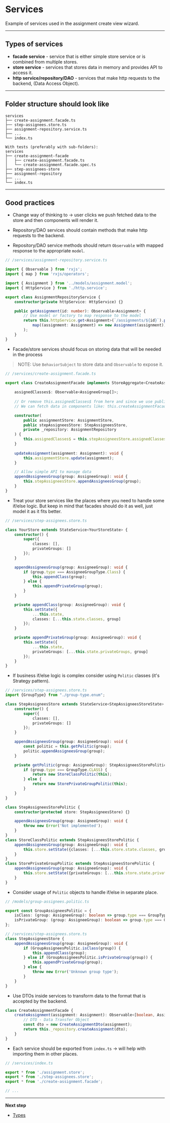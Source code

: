 # Services

Example of services used in the assignment create view wizard.
***

## Types of services
* **facade service** - service that is either simple store service or is combined from multiple stores.
* **store service** - services that stores data in memory and provides API to access it.
* **http service/repository/DAO** - services that make http requests to the backend, (Data Access Object).
***

## Folder structure should look like
```
services
├── create-assignment.facade.ts
├── step-assignees.store.ts
├── assignment-repository.service.ts
├── ...
└── index.ts

With tests (preferably with sub-folders):
services
├── create-assignment-facade
│   ├── create-assignment.facade.ts
│   └── create-assignment.facade.spec.ts
├── step-assignees-store
├── assignment-repository
├── ...
└── index.ts
```
***

## Good practices
* Change way of thinking to &rarr; user clicks we push fetched data to the store and then components will render it.

* Repository/DAO services should contain methods that make http requests to the backend.

* Repository/DAO service methods should return `Observable` with mapped response to the appropriate `model`.
```typescript
// /services/assignment-repository.service.ts

import { Observable } from 'rxjs';
import { map } from 'rxjs/operators';

import { Assignment } from '../models/assignment.model';
import { HttpService } from './http.service';

export class AssignmentRepositoryService {
    constructor(private httpService: HttpService) {}

    public getAssignment(id: number): Observable<Assignment> {
        // Use model or factory to map response to the model
        return this.httpService.get<Assignment>(`/assignments/${id}`).pipe(
            map((assignment: Assignment) => new Assignment(assignment))
        );
    }
}
```

* Facade/store services should focus on storing data that will be needed in the process

> NOTE: Use `BehaviorSubject` to store data and `Observable` to expose it.

```typescript
// /services/create-assignment.facade.ts

export class CreateAssignmentFacade implements StoreAggregate<CreateAssignmentStores> {
    
    assignedClasses$: Observable<AssigneeGroup[]>;
    
    // Or remove this.assignedClasses$ from here and since we use public stepAssigneesStore,
    // We can fetch data in components like: this.createAssignmentFacade.stepAssigneesStore.assignedClasses$

    constructor(
        public assignmentStore: AssignmentStore,
        public stepAssigneesStore: StepAssigneesStore,
        private _repository: AssignmentRepository
    ) {
        this.assignedClasses$ = this.stepAssigneesStore.assignedClasses$;
    }
    
    updateAssignment(assignment: Assignment): void {
        this.assignmentStore.update(assignment);
    }

    // Allow simple API to manage data
    appendAssigneesGroup(group: AssigneeGroup): void {
        this.stepAssigneesStore.appendAssigneesGroup(group);
    }
}
```

* Treat your store services like the places where you need to handle some if/else logic. But keep in mind that facades should do it as well, just model it as it fits better.
```typescript
// /services/step-assignees.store.ts

class YourStore extends StateService<YourStoreState> {
    constructor() {
        super({
            classes: [],
            privateGroups: []
        });
    }

    appendAssigneesGroup(group: AssigneeGroup): void {
        if (group.type === AssigneeGroupType.Class) {
            this.appendClass(group);
        } else {
            this.appendPrivateGroup(group);
        }
    }

    private appendClass(group: AssigneeGroup): void {
        this.setState({
            ...this.state,
            classes: [...this.state.classes, group]
        });
    }

    private appendPrivateGroup(group: AssigneeGroup): void {
        this.setState({
            ...this.state,
            privateGroups: [...this.state.privateGroups, group]
        });
    }
}
```

* If business if/else logic is complex consider using `Politic` classes (it's Strategy pattern).
```typescript
// /services/step-assignees.store.ts
import {GroupType} from "./group-type.enum";

class StepAssigneesStore extends StateService<StepAssigneesStoreState> {
    constructor() {
        super({
            classes: [],
            privateGroups: []
        });
    }

    appendAssigneesGroup(group: AssigneeGroup): void {
        const politic = this.getPolitic(group);
        politic.appendAssigneesGroup(group);
    }

    private getPolitic(group: AssigneeGroup): StepAssigneesStorePolitic {
        if (group.type === GroupType.CLASS) {
            return new StoreClassPolitic(this);
        } else {
            return new StorePrivateGroupPolitic(this);
        }
    }
}

class StepAssigneesStorePolitic {
    constructor(protected store: StepAssigneesStore) {}

    appendAssigneesGroup(group: AssigneeGroup): void {
        throw new Error('Not implemented');
    }
}
class StoreClassPolitic extends StepAssigneesStorePolitic {
    appendAssigneesGroup(group: AssigneeGroup): void {
        this.store.setState({classes: [...this.store.state.classes, group]});
    }
}
class StorePrivateGroupPolitic extends StepAssigneesStorePolitic {
    appendAssigneesGroup(group: AssigneeGroup): void {
        this.store.setState({privateGroups: [...this.store.state.privateGroups, group]});
    }
}
```

* Consider usage of `Politic` objects to handle if/else in separate place.
```typescript
// /models/group-assignees.politic.ts

export const GroupAssigneesPolitic = {
    isClass: (group: AssigneeGroup): boolean => group.type === GroupType.CLASS,
    isPrivateGroup: (group: AssigneeGroup): boolean => group.type === GroupType.PRIVATE
};

// /services/step-assignees.store.ts
class StepAssigneesStore {
    appendAssigneesGroup(group: AssigneeGroup): void {
        if (GroupAssigneesPolitic.isClass(group)) {
            this.appendClass(group);
        } else if (GroupAssigneesPolitic.isPrivateGroup(group)) {
            this.appendPrivateGroup(group);
        } else {
            throw new Error('Unknown group type');
        }
    }
}
```

* Use DTOs inside services to transform data to the format that is accepted by the backend.
```typescript
class CreateAssignmentFacade {
    createAssignment(assignment: Assignment): Observable<[boolean, Assignment | null]> {
        // DTO - Data Transfer Object
        const dto = new CreateAssignmentDto(assignment);
        return this._repository.createAssignment(dto);
    }
}
```

* Each service should be exported from `index.ts` &rarr; will help with importing them in other places.
```typescript
// /services/index.ts

export * from './assignment.store';
export * from './step-assignees.store';
export * from './create-assignment.facade';

// ...
```

***

**Next step**
* [Types](https://github.com/Walikuperek/Learn-Facade-Service/tree/master/lib-usage-example/create-view/types)
